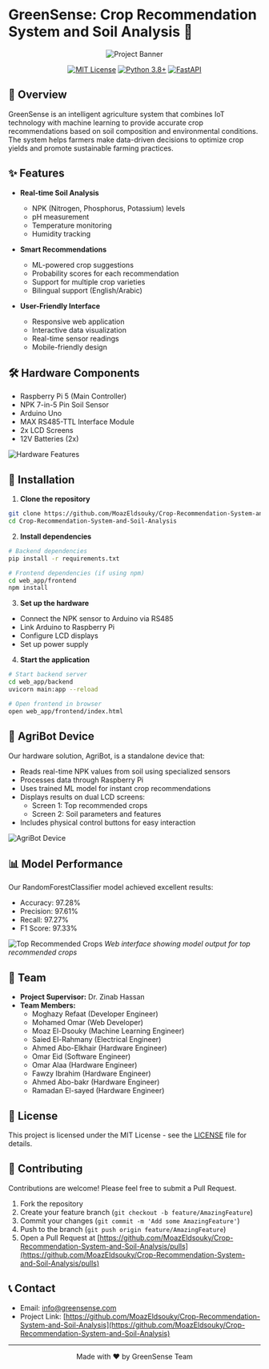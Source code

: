 # GreenSense: Crop Recommendation System and Soil Analysis 🌱

<div align="center">

![Project Banner](images/system_architecture.png)

[![MIT License](https://img.shields.io/badge/License-MIT-green.svg)](LICENSE)
[![Python 3.8+](https://img.shields.io/badge/Python-3.8+-blue.svg)](https://www.python.org/downloads/)
[![FastAPI](https://img.shields.io/badge/FastAPI-0.68.0+-00a393.svg)](https://fastapi.tiangolo.com/)

</div>

## 📌 Overview

GreenSense is an intelligent agriculture system that combines IoT technology with machine learning to provide accurate crop recommendations based on soil composition and environmental conditions. The system helps farmers make data-driven decisions to optimize crop yields and promote sustainable farming practices.

## ✨ Features

- **Real-time Soil Analysis**
  - NPK (Nitrogen, Phosphorus, Potassium) levels
  - pH measurement
  - Temperature monitoring
  - Humidity tracking

- **Smart Recommendations**
  - ML-powered crop suggestions
  - Probability scores for each recommendation
  - Support for multiple crop varieties
  - Bilingual support (English/Arabic)

- **User-Friendly Interface**
  - Responsive web application
  - Interactive data visualization
  - Real-time sensor readings
  - Mobile-friendly design

## 🛠️ Hardware Components

- Raspberry Pi 5 (Main Controller)
- NPK 7-in-5 Pin Soil Sensor
- Arduino Uno
- MAX RS485-TTL Interface Module
- 2x LCD Screens
- 12V Batteries (2x)

![Hardware Features](images/Soil%20Monitoring%20Features.png)

## 🚀 Installation

1. **Clone the repository**
```bash
git clone https://github.com/MoazEldsouky/Crop-Recommendation-System-and-Soil-Analysis.git
cd Crop-Recommendation-System-and-Soil-Analysis
```

2. **Install dependencies**
```bash
# Backend dependencies
pip install -r requirements.txt

# Frontend dependencies (if using npm)
cd web_app/frontend
npm install
```

3. **Set up the hardware**
- Connect the NPK sensor to Arduino via RS485
- Link Arduino to Raspberry Pi
- Configure LCD displays
- Set up power supply

4. **Start the application**
```bash
# Start backend server
cd web_app/backend
uvicorn main:app --reload

# Open frontend in browser
open web_app/frontend/index.html
```

## 🤖 AgriBot Device

Our hardware solution, AgriBot, is a standalone device that:
- Reads real-time NPK values from soil using specialized sensors
- Processes data through Raspberry Pi
- Uses trained ML model for instant crop recommendations
- Displays results on dual LCD screens:
  - Screen 1: Top recommended crops
  - Screen 2: Soil parameters and features
- Includes physical control buttons for easy interaction

![AgriBot Device](images/AgriBot.png)

## 📊 Model Performance

Our RandomForestClassifier model achieved excellent results:
- Accuracy: 97.28%
- Precision: 97.61%
- Recall: 97.27%
- F1 Score: 97.33%

![Top Recommended Crops](images/Top_recommended_crops.png)
*Web interface showing model output for top recommended crops*

## 👥 Team

- **Project Supervisor:** Dr. Zinab Hassan
- **Team Members:**
  - Moghazy Refaat (Developer Engineer)
  - Mohamed Omar (Web Developer)
  - Moaz El-Dsouky (Machine Learning Engineer)
  - Saied El-Rahmany (Electrical Engineer)
  - Ahmed Abo-Elkhair (Hardware Engineer)
  - Omar Eid (Software Engineer)
  - Omar Alaa (Hardware Engineer)
  - Fawzy Ibrahim (Hardware Engineer)
  - Ahmed Abo-bakr (Hardware Engineer)
  - Ramadan El-sayed (Hardware Engineer)

## 📄 License

This project is licensed under the MIT License - see the [LICENSE](LICENSE) file for details.

## 🤝 Contributing

Contributions are welcome! Please feel free to submit a Pull Request.

1. Fork the repository
2. Create your feature branch (`git checkout -b feature/AmazingFeature`)
3. Commit your changes (`git commit -m 'Add some AmazingFeature'`)
4. Push to the branch (`git push origin feature/AmazingFeature`)
5. Open a Pull Request at [https://github.com/MoazEldsouky/Crop-Recommendation-System-and-Soil-Analysis/pulls](https://github.com/MoazEldsouky/Crop-Recommendation-System-and-Soil-Analysis/pulls)

## 📞 Contact

- Email: info@greensense.com
- Project Link: [https://github.com/MoazEldsouky/Crop-Recommendation-System-and-Soil-Analysis](https://github.com/MoazEldsouky/Crop-Recommendation-System-and-Soil-Analysis)

---
<div align="center">
Made with ❤️ by GreenSense Team
</div>
